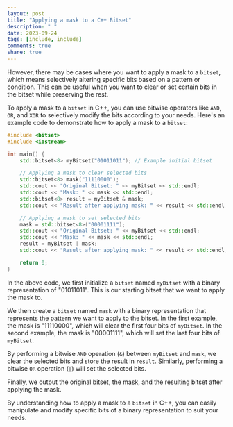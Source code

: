 ```yaml
---
layout: post
title: "Applying a mask to a C++ Bitset"
description: " "
date: 2023-09-24
tags: [include, include]
comments: true
share: true
---
```


However, there may be cases where you want to apply a mask to a `bitset`, which means selectively altering specific bits based on a pattern or condition. This can be useful when you want to clear or set certain bits in the bitset while preserving the rest.

To apply a mask to a `bitset` in C++, you can use bitwise operators like `AND`, `OR`, and `XOR` to selectively modify the bits according to your needs. Here's an example code to demonstrate how to apply a mask to a `bitset`:

```cpp
#include <bitset>
#include <iostream>

int main() {
    std::bitset<8> myBitset("01011011"); // Example initial bitset

    // Applying a mask to clear selected bits
    std::bitset<8> mask("11110000");
    std::cout << "Original Bitset: " << myBitset << std::endl;
    std::cout << "Mask: " << mask << std::endl;
    std::bitset<8> result = myBitset & mask;
    std::cout << "Result after applying mask: " << result << std::endl;

    // Applying a mask to set selected bits
    mask = std::bitset<8>("00001111");
    std::cout << "Original Bitset: " << myBitset << std::endl;
    std::cout << "Mask: " << mask << std::endl;
    result = myBitset | mask;
    std::cout << "Result after applying mask: " << result << std::endl;

    return 0;
}
```

In the above code, we first initialize a `bitset` named `myBitset` with a binary representation of "01011011". This is our starting bitset that we want to apply the mask to.

We then create a `bitset` named `mask` with a binary representation that represents the pattern we want to apply to the bitset. In the first example, the mask is "11110000", which will clear the first four bits of `myBitset`. In the second example, the mask is "00001111", which will set the last four bits of `myBitset`.

By performing a bitwise `AND` operation (`&`) between `myBitset` and `mask`, we clear the selected bits and store the result in `result`. Similarly, performing a bitwise `OR` operation (`|`) will set the selected bits.

Finally, we output the original bitset, the mask, and the resulting bitset after applying the mask.

By understanding how to apply a mask to a `bitset` in C++, you can easily manipulate and modify specific bits of a binary representation to suit your needs.